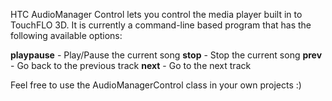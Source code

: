 HTC AudioManager Control lets you control the media player built in to TouchFLO 3D. It is currently a command-line based program that has the following available options:

**playpause** - Play/Pause the current song
**stop** - Stop the current song
**prev** - Go back to the previous track
**next** - Go to the next track

Feel free to use the AudioManagerControl class in your own projects :)